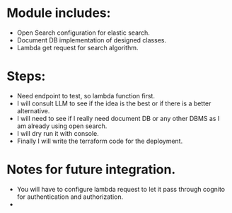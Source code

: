 # Module includes:
- Open Search configuration for elastic search.
- Document DB implementation of designed classes.
- Lambda get request for search algorithm.

# Steps:
- Need endpoint to test, so lambda function first.
- I will consult LLM to see if the idea is the best or if there is a better alternative.
- I will need to see if I really need document DB or any other DBMS as I am already using open search.
- I will dry run it with console.
- Finally I will write the terraform code for the deployment.

# Notes for future integration.
- You will have to configure lambda request to let it pass through cognito for authentication and authorization.
- 